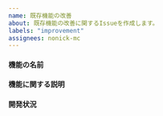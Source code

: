 ```yaml
---
name: 既存機能の改善
about: 既存機能の改善に関するIssueを作成します。
labels: "improvement"
assignees: nonick-mc
---
```


#### 機能の名前
<!-- 改善する機能の名前を記入してください。 -->

#### 機能に関する説明
<!-- 追加する機能の内容について、明確かつ簡潔に説明してください。 -->

#### 開発状況
<!-- ✅プロダクトのタスクを追加した際は、Issueのラベルにプロダクトのラベルを追加することを忘れずに！ -->
<!-- - [ ] [bot](https://github.com/nonick-js/bot) -->
<!-- - [ ] [dashboard](https://github.com/nonick-js/dashboard) -->
<!-- - [ ] [docs](https://github.com/nonick-js/docs) -->
<!-- - [ ] [database](https://github.com/nonick-js/database) -->
<!-- - [ ] [web](https://github.com/nonick-js/web) -->
